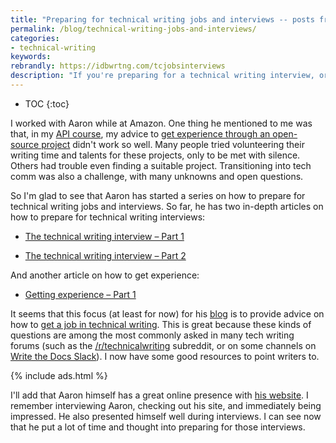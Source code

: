 ```yaml
---
title: "Preparing for technical writing jobs and interviews -- posts from Aaron Redshaw"
permalink: /blog/technical-writing-jobs-and-interviews/
categories:
- technical-writing
keywords:
rebrandly: https://idbwrtng.com/tcjobsinterviews
description: "If you're preparing for a technical writing interview, or looking to get experience to better qualify yourself for the tech comm job market, check out this helpful advice from my former colleague, Aaron Redshaw."
---
```


* TOC
{:toc}

I worked with Aaron while at Amazon. One thing he mentioned to me was that, in my [API course](/learnapidoc/), my advice to [get experience through an open-source project](/learnapidoc/docapis_find_open_source_project.html) didn't work so well. Many people tried volunteering their writing time and talents for these projects, only to be met with silence. Others had trouble even finding a suitable project. Transitioning into tech comm was also a challenge, with many unknowns and open questions.

So I'm glad to see that Aaron has started a series on how to prepare for technical writing jobs and interviews. So far, he has two in-depth articles on how to prepare for technical writing interviews:

* [The technical writing interview – Part 1](https://aaronkredshaw.com/2022/01/16/the-technical-writing-interview-part-1/)

* [The technical writing interview – Part 2](https://aaronkredshaw.com/2022/01/27/the-technical-writing-interview-part-2/)

And another article on how to get experience:

* [Getting experience – Part 1](https://aaronkredshaw.com/2022/03/03/getting-experience-part-1/)

It seems that this focus (at least for now) for his [blog](https://aaronkredshaw.com/blog/) is to provide advice on how to [get a job in technical writing](https://aaronkredshaw.com/2022/01/01/what-kind-of-technical-writing-job-should-i-get-into/). This is great because these kinds of questions are among the most commonly asked in many tech writing forums (such as the [/r/technicalwriting](https://www.reddit.com/r/technicalwriting/) subreddit, or on some channels on [Write the Docs Slack](https://www.writethedocs.org/slack/)). I now have some good resources to point writers to.

{% include ads.html %}

I'll add that Aaron himself has a great online presence with [his website](https://aaronkredshaw.com/). I remember interviewing Aaron, checking out his site, and immediately being impressed. He also presented himself well during interviews. I can see now that he put a lot of time and thought into preparing for those interviews.
